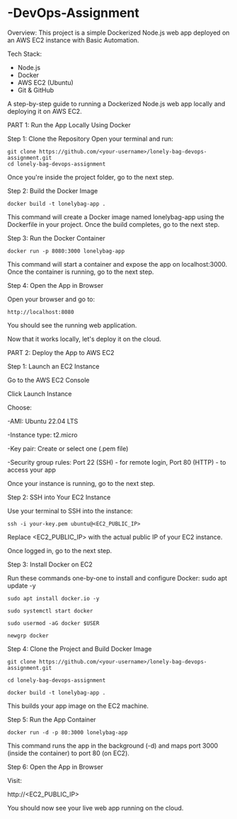 # -DevOps-Assignment
Overview:
This project is a simple Dockerized Node.js web app deployed on an AWS EC2 instance with Basic Automation.

Tech Stack:
- Node.js
- Docker
- AWS EC2 (Ubuntu)
- Git & GitHub

A step-by-step guide to running a Dockerized Node.js web app locally and deploying it on AWS EC2.

PART 1: Run the App Locally Using Docker

Step 1: Clone the Repository
Open your terminal and run:

    git clone https://github.com/<your-username>/lonely-bag-devops-assignment.git
    cd lonely-bag-devops-assignment
Once you're inside the project folder, go to the next step.

Step 2: Build the Docker Image

    docker build -t lonelybag-app .
This command will create a Docker image named lonelybag-app using the Dockerfile in your project.
Once the build completes, go to the next step.

Step 3: Run the Docker Container

    docker run -p 8080:3000 lonelybag-app
This command will start a container and expose the app on localhost:3000.
Once the container is running, go to the next step.

Step 4: Open the App in Browser

Open your browser and go to:
    
    http://localhost:8080

You should see the running web application. 

Now that it works locally, let's deploy it on the cloud.

PART 2: Deploy the App to AWS EC2

Step 1: Launch an EC2 Instance

Go to the AWS EC2 Console

Click Launch Instance

Choose:

-AMI: Ubuntu 22.04 LTS

-Instance type: t2.micro

-Key pair: Create or select one (.pem file)

-Security group rules: Port 22 (SSH) - for remote login, Port 80 (HTTP) - to access your app

Once your instance is running, go to the next step.

Step 2: SSH into Your EC2 Instance

Use your terminal to SSH into the instance:

    ssh -i your-key.pem ubuntu@<EC2_PUBLIC_IP>

Replace <EC2_PUBLIC_IP> with the actual public IP of your EC2 instance.

Once logged in, go to the next step.



Step 3: Install Docker on EC2

Run these commands one-by-one to install and configure Docker:
    sudo apt update -y

    sudo apt install docker.io -y
    
    sudo systemctl start docker
    
    sudo usermod -aG docker $USER

    newgrp docker

Step 4: Clone the Project and Build Docker Image


    git clone https://github.com/<your-username>/lonely-bag-devops-assignment.git
    
    cd lonely-bag-devops-assignment
    
    docker build -t lonelybag-app .

This builds your app image on the EC2 machine.


Step 5: Run the App Container

    docker run -d -p 80:3000 lonelybag-app

This command runs the app in the background (-d) and maps port 3000 (inside the container) to port 80 (on EC2).



Step 6: Open the App in Browser

Visit:

http://<EC2_PUBLIC_IP>

You should now see your live web app running on the cloud.
